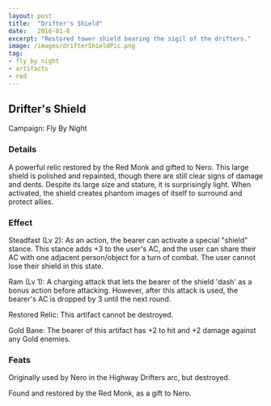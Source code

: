 ```yaml
---
layout: post
title:  "Drifter's Shield"
date:   2016-01-6
excerpt: "Restored tower shield bearing the sigil of the drifters."
image: /images/drifterShieldPic.png
tag:
- fly by night
- artifacts 
- red
---
```


## Drifter's Shield
Campaign: Fly By Night

### Details

A powerful relic restored by the Red Monk and gifted to Nero. This large shield is polished and repainted, though there are still clear signs of damage and dents. Despite its large size and stature, it is surprisingly light. When activated, the shield creates phantom images of itself to surround and protect allies.


### Effect

Steadfast (Lv 2):
As an action, the bearer can activate a special "shield" stance. This stance adds +3 to the user's AC, and the user can share their AC with one adjacent person/object for a turn of combat. The user cannot lose their shield in this state.

Ram (Lv 1):
A charging attack that lets the bearer of the shield 'dash' as a bonus action before attacking. However, after this attack is used, the bearer's AC is dropped by 3 until the next round.

Restored Relic:
This artifact cannot be destroyed.

Gold Bane:
The bearer of this artifact has +2 to hit and +2 damage against any Gold enemies.

### Feats

Originally used by Nero in the Highway Drifters arc, but destroyed.

Found and restored by the Red Monk, as a gift to Nero.
